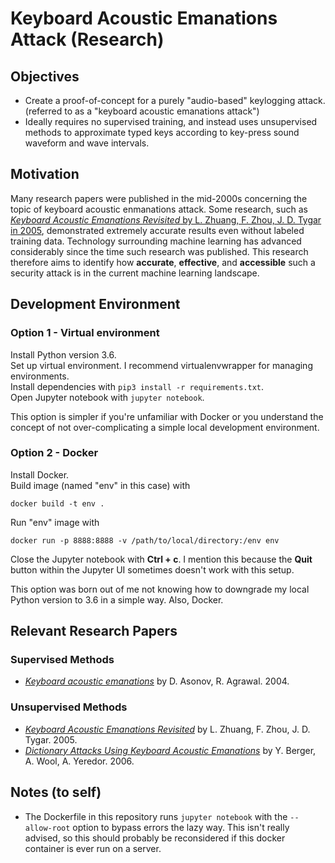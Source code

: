 # Keyboard Acoustic Emanations Attack (Research)

## Objectives
  * Create a proof-of-concept for a purely "audio-based" keylogging attack. 
    (referred to as a "keyboard acoustic emanations attack")
  * Ideally requires no supervised training, and instead uses unsupervised methods to
    approximate typed keys according to key-press sound waveform and wave intervals.

## Motivation
Many research papers were published in the mid-2000s concerning the topic of keyboard acoustic
enmanations attack. Some research, such as [*Keyboard Acoustic Emanations Revisited* by L. Zhuang,
F. Zhou, J. D. Tygar in 2005](https://www.cs.cornell.edu/~shmat/courses/cs6431/zhuang.pdf), demonstrated
extremely accurate results even without labeled training data. Technology surrounding machine learning
has advanced considerably since the time such research was published. This research therefore
aims to identify how __accurate__, __effective__, and __accessible__ such a security attack is in
the current machine learning landscape.

## Development Environment
### Option 1 - Virtual environment
Install Python version 3.6.  
Set up virtual environment. I recommend virtualenvwrapper for managing environments.   
Install dependencies with `pip3 install -r requirements.txt`.  
Open Jupyter notebook with `jupyter notebook`.


This option is simpler if you're unfamiliar with Docker or you understand the concept of
not over-complicating a simple local development environment.

### Option 2 - Docker
Install Docker.  
Build image (named "env" in this case) with

    docker build -t env .

Run "env" image with

    docker run -p 8888:8888 -v /path/to/local/directory:/env env

Close the Jupyter notebook with __Ctrl + c__. I mention this because the __Quit__ button
within the Jupyter UI sometimes doesn't work with this setup.

This option was born out of me not knowing how to downgrade my local Python version to
3.6 in a simple way. Also, Docker.

## Relevant Research Papers
### Supervised Methods
  * [*Keyboard acoustic emanations*](https://ieeexplore.ieee.org/document/1301311)
    by D. Asonov, R. Agrawal. 2004.

### Unsupervised Methods
  * [*Keyboard Acoustic Emanations Revisited*](https://www.cs.cornell.edu/~shmat/courses/cs6431/zhuang.pdf)
  by L. Zhuang, F. Zhou, J. D. Tygar. 2005.
  * [*Dictionary Attacks Using Keyboard Acoustic Emanations*](https://www.eng.tau.ac.il/~yash/p245-berger.pdf)
  by Y. Berger, A. Wool, A. Yeredor. 2006.

## Notes (to self)
  * The Dockerfile in this repository runs `jupyter notebook` with the `--allow-root` option
    to bypass errors the lazy way. This isn't really advised, so this should probably be
    reconsidered if this docker container is ever run on a server.
